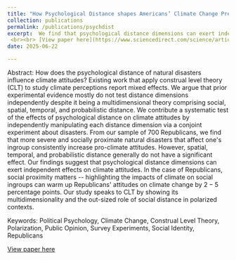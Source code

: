 ```yaml
---
title: "How Psychological Distance shapes Americans’ Climate Change Preferences: a Conjoint Analysis"
collection: publications
permalink: /publications/psychdist
excerpt:  We find that psychological distance dimensions can exert independent effects on climate attitudes. In the case of Republicans, social proximity matters -- highlighting the impacts of climate on social ingroups can warm up Republicans' attitudes on climate change by $2-5$ percentage points.
 <br><br> [View paper here](https://www.sciencedirect.com/science/article/pii/S2542435124004306)
date: 2025-06-22

---
```

Abstract: How does the psychological distance of natural disasters influence climate attitudes? Existing work that apply construal level theory (CLT) to study climate perceptions report mixed effects. We argue that prior experimental evidence mostly do not test distance dimensions independently despite it being a multidimensional theory comprising social, spatial, temporal, and probabilistic distance. We contribute a systematic test of the effects of psychological distance on climate attitudes by independently manipulating each distance dimension via a conjoint experiment about disasters. From our sample of 700 Republicans, we find that more severe and socially proximate natural disasters that affect one's ingroup consistently increase pro-climate attitudes. However, spatial, temporal, and probabilistic distance generally do not have a significant effect. Our findings suggest that psychological distance dimensions can exert independent effects on climate attitudes. In the case of Republicans, social proximity matters -- highlighting the impacts of climate on social ingroups can warm up Republicans' attitudes on climate change by $2-5$ percentage points. Our study speaks to CLT by showing its multidimensionality and the out-sized role of social distance in polarized contexts.

Keywords: Political Psychology, Climate Change, Construal Level Theory, Polarization, Public Opinion, Survey Experiments, Social Identity, Republicans

[View paper here](https://www.sciencedirect.com/science/article/pii/S2542435124004306)
